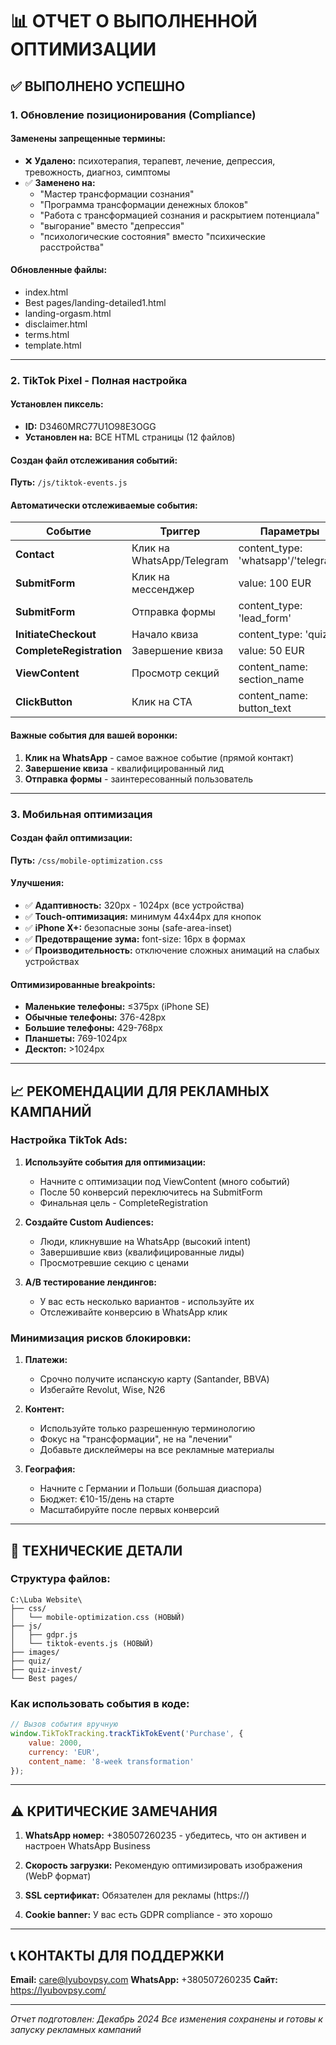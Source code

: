 # 📊 ОТЧЕТ О ВЫПОЛНЕННОЙ ОПТИМИЗАЦИИ

## ✅ ВЫПОЛНЕНО УСПЕШНО

### 1. **Обновление позиционирования (Compliance)**

#### Заменены запрещенные термины:
- ❌ **Удалено:** психотерапия, терапевт, лечение, депрессия, тревожность, диагноз, симптомы
- ✅ **Заменено на:** 
  - "Мастер трансформации сознания"
  - "Программа трансформации денежных блоков"
  - "Работа с трансформацией сознания и раскрытием потенциала"
  - "выгорание" вместо "депрессия"
  - "психологические состояния" вместо "психические расстройства"

#### Обновленные файлы:
- index.html
- Best pages/landing-detailed1.html
- landing-orgasm.html
- disclaimer.html
- terms.html
- template.html

---

### 2. **TikTok Pixel - Полная настройка**

#### Установлен пиксель:
- **ID:** D3460MRC77U1O98E3OGG
- **Установлен на:** ВСЕ HTML страницы (12 файлов)

#### Создан файл отслеживания событий:
**Путь:** `/js/tiktok-events.js`

#### Автоматически отслеживаемые события:

| Событие | Триггер | Параметры |
|---------|---------|-----------|
| **Contact** | Клик на WhatsApp/Telegram | content_type: 'whatsapp'/'telegram' |
| **SubmitForm** | Клик на мессенджер | value: 100 EUR |
| **SubmitForm** | Отправка формы | content_type: 'lead_form' |
| **InitiateCheckout** | Начало квиза | content_type: 'quiz' |
| **CompleteRegistration** | Завершение квиза | value: 50 EUR |
| **ViewContent** | Просмотр секций | content_name: section_name |
| **ClickButton** | Клик на CTA | content_name: button_text |

#### Важные события для вашей воронки:
1. **Клик на WhatsApp** - самое важное событие (прямой контакт)
2. **Завершение квиза** - квалифицированный лид
3. **Отправка формы** - заинтересованный пользователь

---

### 3. **Мобильная оптимизация**

#### Создан файл оптимизации:
**Путь:** `/css/mobile-optimization.css`

#### Улучшения:
- ✅ **Адаптивность:** 320px - 1024px (все устройства)
- ✅ **Touch-оптимизация:** минимум 44x44px для кнопок
- ✅ **iPhone X+:** безопасные зоны (safe-area-inset)
- ✅ **Предотвращение зума:** font-size: 16px в формах
- ✅ **Производительность:** отключение сложных анимаций на слабых устройствах

#### Оптимизированные breakpoints:
- **Маленькие телефоны:** ≤375px (iPhone SE)
- **Обычные телефоны:** 376-428px
- **Большие телефоны:** 429-768px
- **Планшеты:** 769-1024px
- **Десктоп:** >1024px

---

## 📈 РЕКОМЕНДАЦИИ ДЛЯ РЕКЛАМНЫХ КАМПАНИЙ

### Настройка TikTok Ads:

1. **Используйте события для оптимизации:**
   - Начните с оптимизации под ViewContent (много событий)
   - После 50 конверсий переключитесь на SubmitForm
   - Финальная цель - CompleteRegistration

2. **Создайте Custom Audiences:**
   - Люди, кликнувшие на WhatsApp (высокий intent)
   - Завершившие квиз (квалифицированные лиды)
   - Просмотревшие секцию с ценами

3. **A/B тестирование лендингов:**
   - У вас есть несколько вариантов - используйте их
   - Отслеживайте конверсию в WhatsApp клик

### Минимизация рисков блокировки:

1. **Платежи:**
   - Срочно получите испанскую карту (Santander, BBVA)
   - Избегайте Revolut, Wise, N26

2. **Контент:**
   - Используйте только разрешенную терминологию
   - Фокус на "трансформации", не на "лечении"
   - Добавьте дисклеймеры на все рекламные материалы

3. **География:**
   - Начните с Германии и Польши (большая диаспора)
   - Бюджет: €10-15/день на старте
   - Масштабируйте после первых конверсий

---

## 🔧 ТЕХНИЧЕСКИЕ ДЕТАЛИ

### Структура файлов:
```
C:\Luba Website\
├── css/
│   └── mobile-optimization.css (НОВЫЙ)
├── js/
│   ├── gdpr.js
│   └── tiktok-events.js (НОВЫЙ)
├── images/
├── quiz/
├── quiz-invest/
└── Best pages/
```

### Как использовать события в коде:
```javascript
// Вызов события вручную
window.TikTokTracking.trackTikTokEvent('Purchase', {
    value: 2000,
    currency: 'EUR',
    content_name: '8-week transformation'
});
```

---

## ⚠️ КРИТИЧЕСКИЕ ЗАМЕЧАНИЯ

1. **WhatsApp номер:** +380507260235 - убедитесь, что он активен и настроен WhatsApp Business

2. **Скорость загрузки:** Рекомендую оптимизировать изображения (WebP формат)

3. **SSL сертификат:** Обязателен для рекламы (https://)

4. **Cookie banner:** У вас есть GDPR compliance - это хорошо

---

## 📞 КОНТАКТЫ ДЛЯ ПОДДЕРЖКИ

**Email:** care@lyubovpsy.com
**WhatsApp:** +380507260235
**Сайт:** https://lyubovpsy.com/

---

*Отчет подготовлен: Декабрь 2024*
*Все изменения сохранены и готовы к запуску рекламных кампаний*